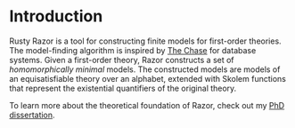 # Introduction

Rusty Razor is a tool for constructing finite models for first-order theories. The model-finding algorithm is inspired
by [The Chase](https://en.wikipedia.org/wiki/Chase_(algorithm)) for database systems. Given a first-order theory,
Razor constructs a set of *homomorphically minimal* models. The constructed models are models of an equisatisfiable
theory over an alphabet, extended with Skolem functions that represent the existential quantifiers of the original theory.

To learn more about the theoretical foundation of Razor, check out my
[PhD dissertation](https://digitalcommons.wpi.edu/etd-dissertations/458/).